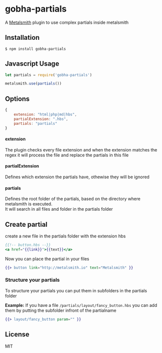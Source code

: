 # gobha-partials

A [Metalsmith](www.metalsmith.io) plugin to use complex partials inside metalsmith

## Installation

	$ npm install gobha-partials

## Javascript Usage

```js
let partials = require('gobha-partials')

metalsmith.use(partials())
```

## Options

```js
{
	extension: "html|php|md|hbs",
	partialExtension: ".hbs",
	partials: "partials"
}
```
#### extension

The plugin checks every file extension and when the extension matches the regex it will process the file and replace the partials in this file

#### partialExtension

Defines which extension the partials have, othewise they will be ignored

#### partials

Defines the root folder of the partials, based on the directory where metalsmith is executed.  
It will search in all files and folder in the partials folder

## Create partial

create a new file in the partials folder with the extension hbs

``` hbs
{{!-- button.hbs --}}
<a href="{{link}}">{{text}}</a>
```

Now you can place the partial in your files

``` hbs
{{> button link="http://metalsmith.io" text="Metalsmith" }}
```
### Structure your partials

To structure your partials you can put them in subfolders in the partials folder

**Example:** If you have a file `/partials/layout/fancy_button.hbs` you can add them by putting the subfolder infront of the partialname

``` hbs
{{> layout/fancy_button param="" }}
```

## License
MIT